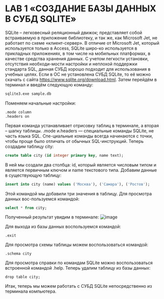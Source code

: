 # LAB 1 «СОЗДАНИЕ БАЗЫ ДАННЫХ В СУБД SQLITE»

SQLite – легковесный реляционный движок; представляет собой встраиваемую в приложение библиотеку, и так же, как Microsoft Jet, не работает по схеме «клиент-сервер». В отличие от Microsoft Jet, который используется только в Access, SQLite широ-ко используется в прикладных приложениях, в том числе на мобильных платформах, в качестве средства хранения данных. С учетом легкости установки, отсутствия необходи-мости настройки и неплохой поддержки стандарта SQL, данная СУБД хорошо подходит для использования в учебных целях. Если в ОС не установлена СУБД SQLite, то её можно скачать с сайта https://www.sqlite.org/download.html. Затем перейдём в терминал и введём следующую команду:  
```bash
sqlite3.exe sample.db
```
Поменяем начальные настройки:
```sqlite
.mode column
.headers on
```
Первая команда устанавливает отрисовку таблиц в терминале, а вторая – шапку таблицы. .mode и.headers — специальные команды SQLite, не часть языка SQL. Спе-циальные команды всегда начинаются с точки, чтобы проще было отличать от обычных SQL-инструкций. Теперь создадим таблицу city:
```sql
create table city (id integer primary key, name text);
```
В ней мы создали два столбца: id, который является числовым типом и является первичным ключом и name текстового типа. Добавим данные в существующую таблицу:
```sql
insert into city (name) values ('Москва'), ('Самара'), ('Ростов');
```
Этой командой мы добавили три значения в таблицу. Для просмотра данных вос-пользуемся командой:
```sql
select * from city;
```
Полученный результат увидим в терминале:
![image](https://github.com/user-attachments/assets/7ae7db44-5fc0-4c06-b538-c8d316cb4b4a)

Для выхода из базы данных воспользуемся командой:
```sqlite
.exit
```
Для просмотра схемы таблицы можем воспользоваться командой:
```sqlite
.schema city
```
Для просмотра справки по командам SQLite можно воспользоваться встроенной командой .help.
Теперь удалим таблицу из базы данных:
```sqlite
drop table city;
```
Итак, теперь мы можем работать с СУБД SQLite непосредственно из терминала компьютера. 
